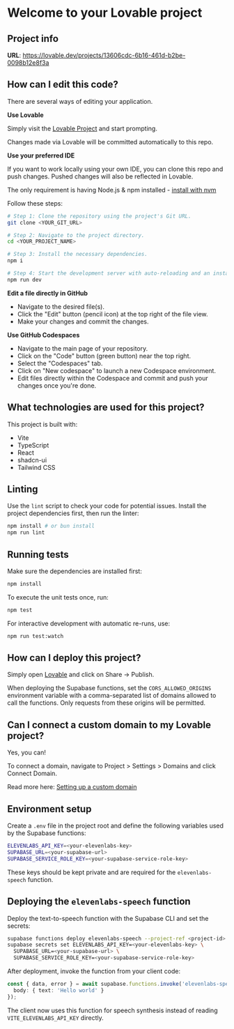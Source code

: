 # Welcome to your Lovable project

## Project info

**URL**: https://lovable.dev/projects/13606cdc-6b16-461d-b2be-0098b12e8f3a

## How can I edit this code?

There are several ways of editing your application.

**Use Lovable**

Simply visit the [Lovable Project](https://lovable.dev/projects/13606cdc-6b16-461d-b2be-0098b12e8f3a) and start prompting.

Changes made via Lovable will be committed automatically to this repo.

**Use your preferred IDE**

If you want to work locally using your own IDE, you can clone this repo and push changes. Pushed changes will also be reflected in Lovable.

The only requirement is having Node.js & npm installed - [install with nvm](https://github.com/nvm-sh/nvm#installing-and-updating)

Follow these steps:

```sh
# Step 1: Clone the repository using the project's Git URL.
git clone <YOUR_GIT_URL>

# Step 2: Navigate to the project directory.
cd <YOUR_PROJECT_NAME>

# Step 3: Install the necessary dependencies.
npm i

# Step 4: Start the development server with auto-reloading and an instant preview.
npm run dev
```

**Edit a file directly in GitHub**

- Navigate to the desired file(s).
- Click the "Edit" button (pencil icon) at the top right of the file view.
- Make your changes and commit the changes.

**Use GitHub Codespaces**

- Navigate to the main page of your repository.
- Click on the "Code" button (green button) near the top right.
- Select the "Codespaces" tab.
- Click on "New codespace" to launch a new Codespace environment.
- Edit files directly within the Codespace and commit and push your changes once you're done.

## What technologies are used for this project?

This project is built with:

- Vite
- TypeScript
- React
- shadcn-ui
- Tailwind CSS

## Linting

Use the `lint` script to check your code for potential issues. Install the
project dependencies first, then run the linter:

```sh
npm install # or bun install
npm run lint
```

## Running tests

Make sure the dependencies are installed first:

```sh
npm install
```

To execute the unit tests once, run:

```sh
npm test
```

For interactive development with automatic re-runs, use:

```sh
npm run test:watch
```

## How can I deploy this project?

Simply open [Lovable](https://lovable.dev/projects/13606cdc-6b16-461d-b2be-0098b12e8f3a) and click on Share -> Publish.

When deploying the Supabase functions, set the `CORS_ALLOWED_ORIGINS` environment
variable with a comma-separated list of domains allowed to call the functions.
Only requests from these origins will be permitted.

## Can I connect a custom domain to my Lovable project?

Yes, you can!

To connect a domain, navigate to Project > Settings > Domains and click Connect Domain.

Read more here: [Setting up a custom domain](https://docs.lovable.dev/tips-tricks/custom-domain#step-by-step-guide)

## Environment setup

Create a `.env` file in the project root and define the following variables used by the Supabase functions:

```sh
ELEVENLABS_API_KEY=<your-elevenlabs-key>
SUPABASE_URL=<your-supabase-url>
SUPABASE_SERVICE_ROLE_KEY=<your-supabase-service-role-key>
```

These keys should be kept private and are required for the `elevenlabs-speech` function.

## Deploying the `elevenlabs-speech` function

Deploy the text-to-speech function with the Supabase CLI and set the secrets:

```sh
supabase functions deploy elevenlabs-speech --project-ref <project-id>
supabase secrets set ELEVENLABS_API_KEY=<your-elevenlabs-key> \
  SUPABASE_URL=<your-supabase-url> \
  SUPABASE_SERVICE_ROLE_KEY=<your-supabase-service-role-key>
```

After deployment, invoke the function from your client code:

```ts
const { data, error } = await supabase.functions.invoke('elevenlabs-speech', {
  body: { text: 'Hello world' }
});
```

The client now uses this function for speech synthesis instead of reading `VITE_ELEVENLABS_API_KEY` directly.
